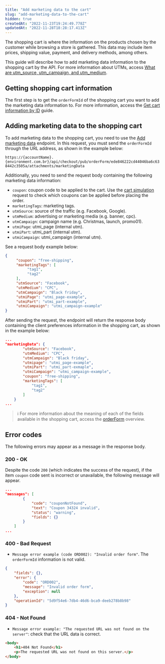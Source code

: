```yaml
---
title: "Add marketing data to the cart"
slug: "add-marketing-data-to-the-cart"
hidden: true
createdAt: "2022-11-23T19:24:49.778Z"
updatedAt: "2022-11-28T18:28:17.413Z"
---
```

The shopping cart is where the information on the products chosen by the customer while browsing a store is gathered. This data may include item prices, shipping value, payment, and delivery methods, among others.

This guide will describe how to add marketing data information to the shopping cart by the API. For more information about UTMs, access [What are utm_source, utm_campaign, and utm_medium](https://help.vtex.com/tutorial/what-are-utm-source-utm-campaign-and-utm-medium).

## Getting shopping cart information

The first step is to get the `orderFormId` of the shopping cart you want to add the marketing data information to. For more information, access the [Get cart information by ID](https://developers.vtex.com/vtex-rest-api/docs/get-cart-information-by-id) guide.

## Adding marketing data to the shopping cart

To add marketing data to the shopping cart, you need to use the [Add marketing data](https://developers.vtex.com/vtex-rest-api/reference/addmarketingdata) endpoint. In this request, you must send the `orderFormId` through the URL address, as shown in the example below:

`https://{accountName}.{environment.com.br}/api/checkout/pub/orderForm/ede846222cd44046ba6c638442c3505a/attachments/marketingData`

Additionally, you need to send the request body containing the following marketing data information:

- `coupon`: coupon code to be applied to the cart. Use the [cart simulation](https://developers.vtex.com/docs/api-reference/checkout-api#post-/api/checkout/pub/orderForms/simulation) request to check which coupons can be applied before placing the order.
- `marketingTags`: marketing tags.
- `utmSource`: source of the traffic (e.g. Facebook, Google).
- `utmMedium`: advertising or marketing media (e.g. banner, cpc).
- `utmCampaign`: campaign name (e.g. Christmas, launch, promo01).
- `utmiPage`: utmi_page (internal utm).
- `utmiPart`: utmi_part (internal utm).
- `utmiCampaign`: utmi_campaign (internal utm).

See a request body example below:

```json
{
     "coupon": "free-shipping",
     "marketingTags": [
          "tag1",
          "tag2"
     ],
     "utmSource": "Facebook",
     "utmMedium": "CPC",
     "utmCampaign": "Black friday",
     "utmiPage": "utmi_page-example",
     "utmiPart": "utmi_part-example",
     "utmiCampaign": "utmi_campaign-example"
}
```

After sending the request, the endpoint will return the response body containing the client preferences information in the shopping cart, as shown in the example below:

```json
...
"marketingData": {
        "utmSource": "Facebook",
        "utmMedium": "CPC",
        "utmCampaign": "Black friday",
        "utmipage": "utmi_page-example",
        "utmiPart": "utmi_part-exmaple",
        "utmiCampaign": "utmi_campaign-example",
        "coupon": "free-shipping",
        "marketingTags": [
            "tag1",
            "tag2"
        ]
    }
...
```

> ℹ️️ For more information about the meaning of each of the fields available in the shopping cart, access the [orderForm](https://developers.vtex.com/docs/guides/orderform-fields) overview.

## Error codes

The following errors may appear as a message in the response body.

### 200 - OK

Despite the code `200` (which indicates the success of the request), if the item `coupon` code sent is incorrect or unavailable, the following message will appear.

```json
...
"messages": [
        {
            "code": "couponNotFound",
            "text": "Coupon 34324 invalid",
            "status": "warning",
            "fields": {}
        }
    ]
...
```

### 400 - Bad Request

- `Message error example (code ORD002): "Invalid order form"`. The `orderFormId` information is not valid.

```json
{
    "fields": {},
    "error": {
        "code": "ORD002",
        "message": "Invalid order form",
        "exception": null
    },
    "operationId": "5d9f54e6-7db4-46d6-bca9-deeb278b8b98"
}
```

### 404 - Not Found

- `Message error example: "The requested URL was not found on the server"`: check that the URL data is correct.

```html
<body>
	<h1>404 Not Found</h1>
	<p>The requested URL was not found on this server.</p>
</body>
```
